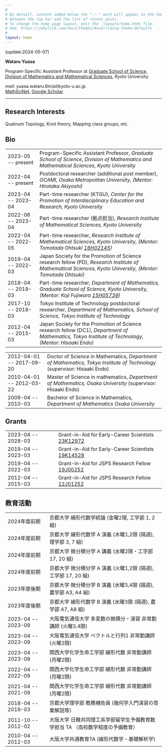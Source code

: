 ```yaml
---
#
# By default, content added below the "---" mark will appear in the home page
# between the top bar and the list of recent posts.
# To change the home page layout, edit the _layouts/home.html file.
# See: https://jekyllrb.com/docs/themes/#overriding-theme-defaults
#
layout: home
---
```

(update:2024-05-07)

**Wataru Yuasa**

Program-Specific Assistant Professor at [Graduate School of Science, Division of Mathematics and Mathematical Sciences](https://www.math.kyoto-u.ac.jp/en), Kyoto University

*mail*: yuasa.wataru.6m(at)kyoto-u.ac.jp  
[MathSciNet](https://mathscinet.ams.org/mathscinet/author?authorId=1215568),
[Google Scholar](https://scholar.google.co.jp/citations?hl=ja&user=WXyFD1wAAAAJ)

---

## Research Interests
Quatnum Topology, Knot theory, Mapping class groups, etc.

## Bio

|||
|:--|:--|
|2023-05 -- present| Program-Specific Assistant Professor, *Graduate School of Science, Division of Mathematics and Mathematical Sciences, Kyoto University*|
|2022-04 -- present| Postdoctoral researcher (additional post member), *OCAMI, Osaka Metropolitan University, (Mentor: Hirotaka Akiyoshi)*|
|2023-04 -- 2023-04| Part-time researcher (KTGU), *Center for the Promotion of Interdisciplinary Education and Research, Kyoto University*|
|2022-06 -- 2023-04| Part-time researcher (拠点担当), *Research Institute of  Mathematical Sciences, Kyoto University*|
|2022-04 -- 2022-05| Part-time researcher, *Research Institute of  Mathematical Sciences, Kyoto University, (Mentor: Tomotada Ohtsuki [16H02145](https://kaken.nii.ac.jp/en/grant/KAKENHI-PROJECT-16H02145/))*|
|2019-04 -- 2022-03|Japan Society for the Promotion of Science research fellow (PD), *Research Institute of  Mathematical Sciences, Kyoto University, (Mentor: Tomotada Ohtsuki)*|
|2018-04 -- 2019-03|Part-time researcher, *Department of Mathematics, Graduate School of Science, Kyoto University, (Mentor: Koji Fujiwara [15H05739](https://kaken.nii.ac.jp/en/grant/KAKENHI-PROJECT-15H05739/))*|
|2017-10 -- 2018-03|Tokyo Institute of Technology postdoctoral researcher, *Department of Mathematics, School of Science, Tokyo Institute of Technology*|
|2012-04 -- 2015-03|Japan Society for the Promotion of Science research fellow (DC1), *Department of Mathematics, Tokyo Institute of Technology, (Mentor: Hisaaki Endo)*|  


|||
|:--|:--|
|2012-04-01 -- 2017-09-20|Doctor of Science in Mathematics, *Department of Mathematics, Tokyo Institute of Technology* (supervisor: Hisaaki Endo)|
|2010-04-01 -- 2012-03-22|Master of Science in mathematics, *Department of Mathematics, Osaka University* (supervisor: Hisaaki Endo)|
|2006-04 -- 2010-03|Bachelor of Science in Mathematics, *Department of Mathematics Osaka University*|

## Grants

|||
|:--|:--|
|2023-04 -- 2028-03|Grant-in-Aid for Early-Career Scientists [23K12972](https://kaken.nii.ac.jp/ja/grant/KAKENHI-PROJECT-23K12972/)|
|2019-04 -- 2023-03|Grant-in-Aid for Early-Career Scientists [19K14528](https://kaken.nii.ac.jp/en/grant/KAKENHI-PROJECT-19K14528/)|
|2019-04 -- 2022-03|Grant-in-Aid for JSPS Research Fellow [19J00252](https://kaken.nii.ac.jp/grant/KAKENHI-PROJECT-19J00252/)|
|2012-04 -- 2015-03|Grant-in-Aid for JSPS Research Fellow [12J01252](https://kaken.nii.ac.jp/en/grant/KAKENHI-PROJECT-12J01252/)|

## 教育活動

|||
|:--|:--|
|2024年度前期|京都大学 線形代数学続論 (金曜2限, 工学部 1, 2 組)|
|2024年度前期|京都大学 線形代数学 A 演義 (木曜1,2限 (隔週), 理学部 3, 7 組)|
|2024年度前期|京都大学 微分積分学 A 講義 (水曜2限・工学部 17, 20 組)|
|2024年度前期|京都大学 微分積分学 A 演義 (火曜1,2限 (隔週), 工学部 17, 20 組)|
|2023年度後期|京都大学 微分積分学 B 演義 (水曜3,4限 (隔週), 農学部 A3, A4 組)|
|2023年度後期|京都大学 線形代数学 B 演義 (水曜3限 (隔週), 農学部 A7, A8 組)|
|2023-04 -- 2023-09|大阪電気通信大学 多変数の微積分・演習 非常勤講師  (火曜3,4限)|
|2023-04 -- 2023-09|大阪電気通信大学 ベクトルと行列1 非常勤講師  (火曜2限)|
|2023-04 -- 2023-09|関西大学化学生命工学部 線形代数 非常勤講師 (月曜2限)|
|2022-04 -- 2022-09|関西大学化学生命工学部 線形代数 非常勤講師 (月曜2限)|
|2021-04 -- 2021-09|関西大学化学生命工学部 線形代数 非常勤講師 (月曜2限)|
|2018-04 -- 2019-03|京都大学理学部 教務補佐員 (幾何学入門演習の答案解説等)|
|2011-10 -- 2012-02|大阪大学 日韓共同理工系学部留学生予備教育数学担当 TA （高校数学程度の予備教育）|
|2010-04 -- 2012-03|大阪大学共通教育TA (線形代数学・基礎解析学)|
